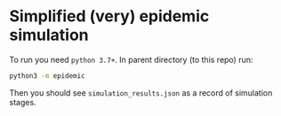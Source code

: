 # Simplified (very) epidemic simulation

To run you need `python 3.7+`. In parent directory (to this repo) run:
```bash
python3 -m epidemic
```
Then you should see `simulation_results.json` as a record of simulation stages.
